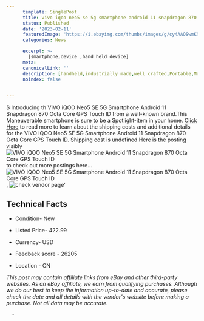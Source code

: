 ```yaml
---
      template: SinglePost
      title: vivo iqoo neo5 se 5g smartphone android 11 snapdragon 870 octa core gps touch id
      status: Published
      date: '2023-02-11'
      featuredImage: 'https://i.ebayimg.com/thumbs/images/g/cy4AAOSwmKNhzcIf/s-l225.jpg'
      categories: News

      excerpt: >-
        [smartphone,device ,hand held device]
      meta:
      canonicalLink: ''
      description: [handheld,industrially made,well crafted,Portable,Mobile,Compact,Convenient,Lightweight,Maneuverable,Man-portable,Miniature,Carriable,Hand-held,Light,Holdable,Transportable,Mobile device,Pocket-sized,On-the-go,Wireless,Cordless,Compact size,Convenient size, smartphone,device ,hand held device]
      noindex: false
      

---
```

$
      Introducing th VIVO iQOO Neo5 SE 5G Smartphone Android 11 Snapdragon 870 Octa Core GPS Touch ID from a well-known brand.This Maneuverable smartphone is sure to be a Spotlight-item in your home. [Click Here](https://www.ebay.com/itm/203775714092?hash=item2f71faa32c%3Ag%3Acy4AAOSwmKNhzcIf&mkevt=1&mkcid=1&mkrid=711-53200-19255-0&campid=%253CePNCampaignId%253E&customid=%253CreferenceId%253E&toolid=10049) to read more to learn about the shipping costs and additional details for the VIVO iQOO Neo5 SE 5G Smartphone Android 11 Snapdragon 870 Octa Core GPS Touch ID. Shipping cost is undefined.Here is the posting visibly ![VIVO iQOO Neo5 SE 5G Smartphone Android 11 Snapdragon 870 Octa Core GPS Touch ID](https://i.ebayimg.com/thumbs/images/g/cy4AAOSwmKNhzcIf/s-l225.jpg) to check out more postings here... ![VIVO iQOO Neo5 SE 5G Smartphone Android 11 Snapdragon 870 Octa Core GPS Touch ID](https://i.ebayimg.com/images/g/cy4AAOSwmKNhzcIf/s-l960.jpg), ![check vendor page](https://origin-galleryplus.ebayimg.com/ws/web/203775714092_2_0_1/225x225.jpg,https://origin-galleryplus.ebayimg.com/ws/web/203775714092_3_0_1/225x225.jpg,https://origin-galleryplus.ebayimg.com/ws/web/203775714092_4_0_1/225x225.jpg,https://origin-galleryplus.ebayimg.com/ws/web/203775714092_5_0_1/225x225.jpg,https://origin-galleryplus.ebayimg.com/ws/web/203775714092_6_0_1/225x225.jpg,https://origin-galleryplus.ebayimg.com/ws/web/203775714092_7_0_1/225x225.jpg)'

      

 ## Technical Facts 



     
      

 - Condition- New 


      

 - Listed Price- 422.99 


      

 - Currency- USD 


      

 - Feedback score - 26205 


      

 - Location - CN 


      
      

 *_This post may contain affiliate links from eBay and other third-party websites. As an eBay affiliate, we earn from qualifying purchases. Although we do our best to keep the information up-to-date and accurate, please check the date and all details with the vendor's website before making a purchase. Not all data may be accurate._*




      -
